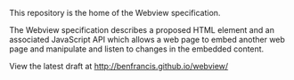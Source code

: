 This repository is the home of the Webview specification.

The Webview specification describes a proposed <webview> HTML element and an associated JavaScript API which allows a web page to embed another web page and manipulate and listen to changes in the embedded content. 

View the latest draft at http://benfrancis.github.io/webview/